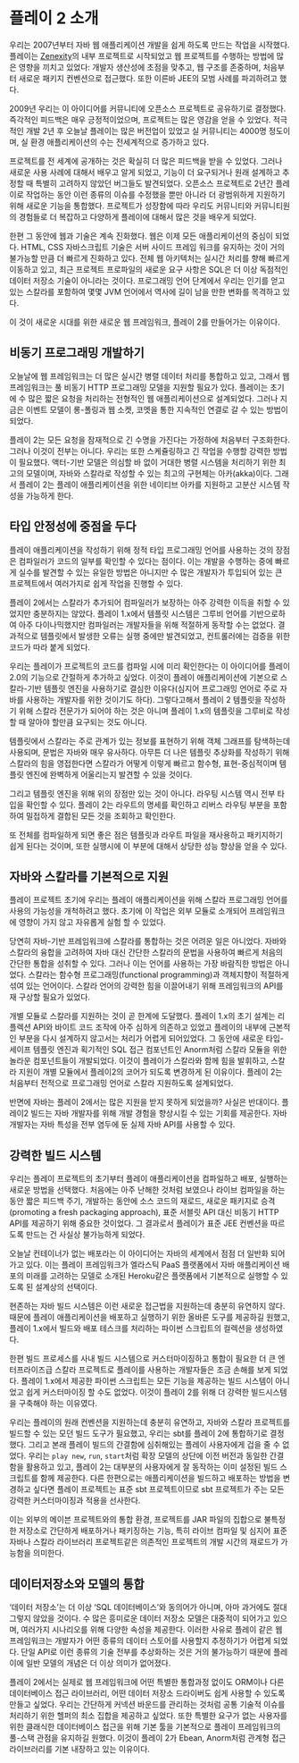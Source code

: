 <!--- Copyright (C) 2009-2015 Typesafe Inc. <http://www.typesafe.com> -->
# 플레이 2 소개

우리는 2007년부터 자바 웹 애플리케이션 개발을 쉽게 하도록 만드는 작업을 시작했다. 플레이는 [Zenexity](http://www.zenexity.com)의 내부 프로젝트로 시작되었고 웹 프로젝트를 수행하는 방법에 많은 영향을 끼치고 있었다:
개발자 생산성에 초점을 맞추고, 웹 구조를 존중하며, 처음부터 새로운 패키지 컨벤션으로 접근했다. 또한 이른바 JEE의 모범 사례를 파괴하려고 했다.

2009년 우리는 이 아이디어를 커뮤니티에 오픈소스 프로젝트로 공유하기로 결정했다. 즉각적인 피드백은 매우 긍정적이었으며, 프로젝트는 많은 영감을 얻을 수 있었다.
적극적인 개발 2년 후 오늘날 플레이는 많은 버전업이 있었고 실 커뮤니티는 4000명 정도이며, 실 환경 애플리케이션의 수는 전세계적으로 증가하고 있다.

프로젝트를 전 세계에 공개하는 것은 확실히 더 많은 피드백을 받을 수 있었다. 그러나 새로운 사용 사례에 대해서 배우고 알게 되었고, 기능이 더 요구되거나 원래 설계하고 추정할 때 특별히 고려하지 않았던 버그들도 발견되었다. 오픈소스 프로젝트로 2년간 플레이로 작업하는 동안 이런 종류의 이슈를 수정했을 뿐만 아니라 더 광범위하게 지원하기 위해 새로운 기능을 통합했다. 프로젝트가 성장함에 따라 우리도 커뮤니티와 커뮤니티원의 경험들로 더 복잡하고 다양하게 플레이에 대해서 많은 것을 배우게 되었다.

한편 그 동안에 웹과 기술은 계속 진화했다. 웹은 이제 모든 애플리케이션의 중심이 되었다. HTML, CSS 자바스크립트 기술은 서버 사이드 프레임 워크를 유지하는 것이 거의 불가능할 만큼 더 빠르게 진화하고 있다. 전체 웹 아키텍처는 실시간 처리를 향해 빠르게 이동하고 있고, 최근 프로젝트 프로파일의 새로운 요구 사항은 SQL은 더 이상 독점적인 데이터 저장소 기술이 아니라는 것이다. 프로그래밍 언어 단계에서 우리는 인기를 얻고 있는 스칼라를 포함하여 몇몇 JVM 언어에서 역사에 길이 남을 만한 변화를 목격하고 있다.

이 것이 새로운 시대를 위한 새로운 웹 프레임워크, 플레이 2를 만들어가는 이유이다.

## 비동기 프로그래밍 개발하기

오늘날에 웹 프레임워크는 더 많은 실시간 병렬 데이터 처리를 통합하고 있고, 그래서 웹 프레임워크는 풀 비동기 HTTP 프로그래밍 모델을 지원할 필요가 있다. 플레이는 초기에 수 많은 짧은 요청을 처리하는 전형적인 웹 애플리케이션으로 설계되었다. 그러나 지금은 이벤트 모델이 롱-폴링과 웹 소켓, 코멧을 통한 지속적인 연결로 갈 수 있는 방법이 되었다.

플레이 2는 모든 요청을 잠재적으로 긴 수명을 가진다는 가정하에 처음부터 구조화한다. 그러나 이것이 전부는 아니다. 우리는 또한 스케쥴링하고 긴 작업을 수행할 강력한 방법이 필요했다. 액터-기반 모델은 의심할 바 없이 거대한 병렬 시스템을 처리하기 위한 최고의 모델이며, 자바와 스칼라로 작성할 수 있는 최고의 구현체는 아카(akka)이다. 그래서 플레이 2는 플레이 애플리케이션을 위한 네이티브 아카를 지원하고 고분산 시스템 작성을 가능하게 한다.

## 타입 안정성에 중점을 두다

플레이 애플리케이션을 작성하기 위해 정적 타입 프로그래밍 언어를 사용하는 것의 장점은 컴파일러가 코드의 일부를 확인할 수 있다는 점이다. 이는 개발을 수행하는 중에 빠르게 실수를 발견할 수 있는 유일한 방법은 아니지만 수 많은 개발자가 투입되어 있는 큰 프로젝트에서 여러가지로 쉽게 작업을 진행할 수 있다.

플레이 2에서는 스칼라가 추가되어 컴파일러가 보장하는 아주 강력한 이득을 취할 수 있었지만 충분하지는 않았다. 플레이 1.x에서 템플릿 시스템은 그루비 언어를 기반으로하여 아주 다이나믹했지만 컴파일러는 개발자들을 위해 적절하게 동작할 수는 없었다. 결과적으로 템플릿에서 발생한 오류는 실행 중에만 발견되었고, 컨트롤러에는 검증을 위한 코드가 따라 붙게 되었다.

우리는 플레이가 프로젝트의 코드를 컴파일 시에 미리 확인한다는 이 아이디어를 플레이 2.0의 기능으로 간절하게 추가하고 싶었다. 이것이 플레이 애플리케이션에 기본으로 스칼라-기반 템플릿 엔진을 사용하기로 결심한 이유다(심지어 프로그래밍 언어로 주로 자바를 사용하는 개발자를 위한 것이기도 하다). 그렇다고해서 플레이 2 템플릿을 작성하기 위해 스칼라 전문가가 되어야 하는 것은 아니며 플레이 1.x의 템플릿을 그루비로 작성할 때 알아야 할만큼 요구되는 것도 아니다.

템플릿에서 스칼라는 주로 관계가 있는 정보를 표현하기 위해 객체 그래프를 탐색하는데 사용되며, 문법은 자바와 매우 유사하다. 아무튼 더 나은 템플릿 추상화를 작성하기 위해 스칼라의 힘을 영접한다면 스칼라가 어떻게 이렇게 빠르고 함수형, 표현-중심적이며 템플릿 엔진에 완벽하게 어울리는지 발견할 수 있을 것이다.

그리고 템플릿 엔진을 위해 위의 장점만 있는 것이 아니다. 라우팅 시스템 역시 전부 타입을 확인할 수 있다. 플레이 2는 라우트의 명세를 확인하고 리버스 라우팅 부분을 포함하여 밀접하게 결합된 모든 것을 조회하고 확인한다.

또 전체를 컴파일하게 되면 좋은 점은 템플릿과 라우트 파일을 재사용하고 패키지하기 쉽게 된다는 것이며, 또한 실행시에 이 부분에 대해서 상당한 성능 향상을 얻을 수 있다.

## 자바와 스칼라를 기본적으로 지원

플레이 프로젝트 초기에 우리는 플레이 애플리케이션을 위해 스칼라 프로그래밍 언어를 사용의 가능성을 개척하려고 했다. 초기에 이 작업은 외부 모듈로 소개되어 프레임워크에 영향이 가지 않고 자유롭게 실험 할 수 있었다.

당연히 자바-기반 프레임워크에 스칼라를 통합하는 것은 어려운 일은 아니었다. 자바와 스칼라의 융합을 고려하여 자바 대신 간단한 스칼라의 문법을 사용하여 빠르게 처음의 간단한 통합을 성취할 수 있다. 그러나 이는 언어를 사용하는 가장 바람직한 방법은 아니었다. 스칼라는 함수형 프로그래밍(functional programming)과 객체지향이 적절하게 섞여 있는 언어이다. 스칼라 언어의 강력한 힘을 이끌어내기 위해 프레임워크의 API를 재 구상할 필요가 있었다.

개별 모듈로 스칼라를 지원하는 것이 곧 한계에 도달했다. 플레이 1.x의 초기 설계는 리플렉션 API와 바이트 코드 조작에 아주 심하게 의존하고 있었고 플레이의 내부에 근본적인 부분을 다시 설계하지 않고서는 처리가 어렵게 되어있었다. 그 동안에 새로운 타입-세이프 템플릿 엔진과 획기적인 SQL 접근 컴포넌트인 Anorm처럼 스칼라 모듈을 위한 놀라운 컴포넌트들이 개발되었다. 이것이 플레이가 스칼라와 함께 힘을 발휘하고, 스칼라 지원이 개별 모듈에서 플레이2의 코어가 되도록 변경하게 된 이유이다. 플레이 2는 처음부터 전적으로 프로그래밍 언어로 스칼라 지원하도록 설계되었다.

반면에 자바는 플레이 2에서는 많은 지원을 받지 못하게 되었을까? 사실은 반대이다. 플레이2 빌드는 자바 개발자를 위해 개발 경험을 향상시킬 수 있는 기회를 제공한다. 자바 개발자는 자바 특성을 전부 염두에 둔 실제 자바 API를 사용할 수 있다.

## 강력한 빌드 시스템

우리는 플레이 프로젝트의 초기부터 플레이 애플리케이션을 컴파일하고 배포, 실행하는 새로운 방법을 선택했다. 처음에는 아주 난해한 것처럼 보였으나 라이브 컴파일을 하는동안 짧은 피드백 주기, 개발하는 동안에 소스 코드의 재로드, 새로운 패키지로 승격(promoting a fresh packaging approach), 표준 서블릿 API 대신 비동기 HTTP API를 제공하기 위해 중요한 것이었다. 그 결과로서 플레이가 표준 JEE 컨벤션을 따르도록 만드는 건 사실상 불가능하게 되었다.

오늘날 컨테이너가 없는 배포라는 이 아이디어는 자바의 세계에서 점점 더 일반화 되어가고 있다. 이는 플레이 프레임워크가 엘라스틱 PaaS 플랫폼에서 자바 애플리케이션 배포의 미래를 고려하는 모델로 소개된 Heroku같은 플랫폼에서 기본적으로 실행할 수 있도록 된 설계상의 선택이다.

현존하는 자바 빌드 시스템은 이런 새로운 접근법을 지원하는데 충분히 유연하지 않다. 때문에 플레이 애플리케이션을 배포하고 실행하기 위한 올바른 도구를 제공하길 원했고, 플레이 1.x에서 빌드와 배포 테스크를 처리하는 파이썬 스크립트의 컬렉션을 생성하였다.

한편 빌드 프로세스를 사내 빌드 시스템으로 커스터마이징하고 통합이 필요한 더 큰 엔터프라이즈급 스칼라 프로젝트로 플레이를 사용하는 개발자들은 조금 손해를 보게 되었다. 플레이 1.x에서 제공한 파이썬 스크립트는 모든 기능을 제공하는 빌드 시스템이 아니었고 쉽게 커스터마이징 할 수도 없었다. 이것이 플레이 2를 위해 더 강력한 빌드시스템을 구축해야 하는 이유였다.

우리는 플레이의 원래 컨벤션을 지원하는데 충분히 유연하고, 자바와 스칼라 프로젝트를 빌드할 수 있는 모던 빌드 도구가 필요했고, 우리는 sbt를 플레이 2에 통합하기로 결정했다. 그리고 본래 플레이 빌드의 간결함에 심취해있는 플레이 사용자에게 겁을 줄 수 없었다. 우리는 `play new`, `run`, `start`처럼 확장 모델의 상단에 이전 버전과 동일한 간결함을 활용하고 있고, 플레이 2는 대부분의 사용자에게 잘 동작하는 이미 설정된 빌드 스크립트를 함께 제공한다. 다른 한편으로는 애플리케이션을 빌드하고 배포하는 방법을 변경하고 싶다면 플레이 프로젝트는 표준 sbt 프로젝트이므로 sbt 프로젝트가 주는 모든 강력한 커스터마이징과 적용을 선사한다.

이는 외부의 메이븐 프로젝트와의 통합 환경, 프로젝트를 JAR 파일의 집합으로 불특정한 저장소로 간단하게 배포하거나 패키징하는 기능, 특히 라이브 컴파일 및 심지어 표준 자바나 스칼라 라이브러리 프로젝트같은 의존적인 프로젝트의 개발 시간의 재로드가 가능함을 의미한다.

## 데이터저장소와 모델의 통합

‘데이터 저장소’는 더 이상 ‘SQL 데이터베이스’와 동의어가 아니며, 아마 과거에도 절대 그렇지 않았을 것이다. 수 많은 흥미로운 데이터 저장소 모델은 대중적이 되어가고 있으며, 여러가지 시나리오를 위해 다양한 속성을 제공한다. 이러한 사유로 플레이 같은 웹 프레임워크는 개발자가 어떤 종류의 데이터 스토어를 사용할지 추정하기가 어렵게 되었다. 단일 API로 이런 종류의 기술 전부를 추상화하는 것은 거의 불가능하기 때문에 플레이에 일반 모델의 개념은 더 이상 의미가 없어졌다.

플레이 2에서는 실제로 웹 프레임워크에 어떤 특별한 통합과정 없이도 ORM이나 다른 데이터베이스 접근 라이브러리, 어떤 데이터 저장소 드라이버도 쉽게 사용할 수 있도록 만들고 싶었다. 우리는 간단하게 커넥션 바운드를 관리하는 것처럼 공통 기술적 이슈를 처리하기 위한 헬퍼의 최소 집합을 제공하고 싶었다. 또한 특별한 요구가 없는 사용자를 위한 클래식한 데이터베이스 접근을 위해 기본 툴을 기본적으로 플레이 프레임워크의 풀-스택 관점을 유지하길 원했다. 이것이 플레이 2가 Ebean, Anorm처럼 관계형 접근 라이브러리를 기본 내장하고 있는 이유이다.
